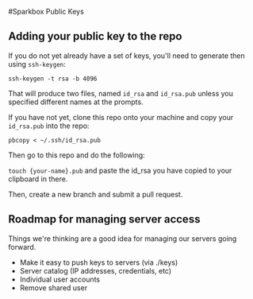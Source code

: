 #Sparkbox Public Keys

## Adding your public key to the repo
If you do not yet already have a set of keys, you'll need to generate then using `ssh-keygen`:

    ssh-keygen -t rsa -b 4096

That will produce two files, named `id_rsa` and `id_rsa.pub` unless you specified different names at the prompts. 

If you have not yet, clone this repo onto your machine and copy your `id_rsa.pub` into the repo:

`pbcopy < ~/.ssh/id_rsa.pub`

Then go to this repo and do the following:

`touch {your-name}.pub` and paste the id_rsa you have copied to your clipboard in there.

Then, create a new branch and submit a pull request.

## Roadmap for managing server access
Things we're thinking are a good idea for managing our servers going forward.

* Make it easy to push keys to servers (via ./keys)
* Server catalog (IP addresses, credentials, etc)
* Individual user accounts
* Remove shared user

